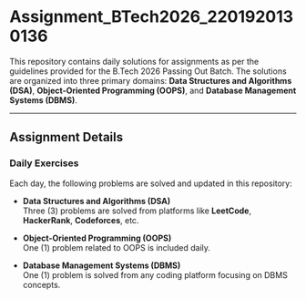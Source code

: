 # Assignment_BTech2026_2201920130136

This repository contains daily solutions for assignments as per the guidelines provided for the B.Tech 2026 Passing Out Batch. The solutions are organized into three primary domains: **Data Structures and Algorithms (DSA)**, **Object-Oriented Programming (OOPS)**, and **Database Management Systems (DBMS)**.

---

## Assignment Details

### Daily Exercises
Each day, the following problems are solved and updated in this repository:

- **Data Structures and Algorithms (DSA)**  
  Three (3) problems are solved from platforms like **LeetCode**, **HackerRank**, **Codeforces**, etc.

- **Object-Oriented Programming (OOPS)**  
  One (1) problem related to OOPS is included daily.

- **Database Management Systems (DBMS)**  
  One (1) problem is solved from any coding platform focusing on DBMS concepts.
